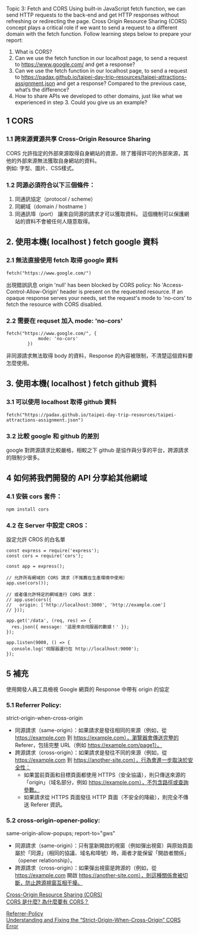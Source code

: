 Topic 3: Fetch and CORS
Using built-in JavaScript fetch function, we can send HTTP requests to the back-end and get HTTP responses without refreshing or redirecting the page. Cross Origin Resource Sharing (CORS) concept plays a critical role if we want to send a request to a different domain with the fetch function.
Follow learning steps below to prepare your report:
1. What is CORS?
2. Can we use the fetch function in our localhost page, to send a request to https://www.google.com/ and get a response?
3. Can we use the fetch function in our localhost page, to send a request to https://padax.github.io/taipei-day-trip-resources/taipei-attractions-assignment.json and get a response? Compared to the previous case, what’s the difference?
4. How to share APIs we developed to other domains, just like what we experienced in step 3. Could you give us an example?

## 1 CORS 
### 1.1 跨來源資源共享 Cross-Origin Resource Sharing
CORS 允許指定的外部來源取得自身網站的資源，除了獲得許可的外部來源，其他的外部來源無法獲取自身網站的資料。  
例如: 字型、圖片、CSS樣式。

### 1.2 同源必須符合以下三個條件：
1. 同通訊協定（protocol / scheme）
2. 同網域（domain / hostname ）
3. 同通訊埠（port）
讓來自同源的請求才可以獲取資料。
這個機制可以保護網站的資料不會被任何人隨意取得。

## 2. 使用本機( localhost ) fetch google 資料
### 2.1 無法直接使用 fetch 取得 google 資料
`fetch("https://www.google.com/")`  

出現錯誤訊息
origin 'null' has been blocked by CORS policy: No 'Access-Control-Allow-Origin' header is present on the requested resource. If an opaque response serves your needs, set the request's mode to 'no-cors' to fetch the resource with CORS disabled.
### 2.2 需要在 requset 加入 mode: 'no-cors' 
```
fetch("https://www.google.com/", { 
            mode: 'no-cors' 
        })
```
非同源請求無法取得 body 的資料，Response 的內容被限制，不清楚這個資料要怎麼使用。

## 3. 使用本機( localhost ) fetch github 資料
### 3.1 可以使用 localhost 取得 github 資料
`fetch("https://padax.github.io/taipei-day-trip-resources/taipei-attractions-assignment.json")`

### 3.2 比較 google 和 github 的差別
google 對跨源請求比較嚴格，相較之下 github 是協作與分享的平台，跨源請求的限制少很多。

## 4 如何將我們開發的 API 分享給其他網域
### 4.1 安裝 cors 套件：
`npm install cors`
### 4.2 在 Server 中設定 CROS：
設定允許 CROS 的白名單
```
const express = require('express');
const cors = require('cors');

const app = express();

// 允許所有網域的 CORS 請求（不推薦在生產環境中使用）
app.use(cors());

// 或者僅允許特定的網域進行 CORS 請求：
// app.use(cors({
//   origin: ['http://localhost:3000', 'http://example.com']
// }));

app.get('/data', (req, res) => {
  res.json({ message: '這是來自伺服器的數據！' });
});

app.listen(9000, () => {
  console.log('伺服器運行在 http://localhost:9000');
});
```

## 5 補充
使用開發人員工具檢視 Google 網頁的 Response 中帶有 origin 的協定  
### 5.1 Referrer Policy:
strict-origin-when-cross-origin
- 同源請求（same-origin）：如果請求是發往相同的來源（例如，從 https://example.com 到 https://example.com），瀏覽器會傳送完整的 Referer，包括完整 URL（例如 https://example.com/page1）。
- 跨源請求（cross-origin）：如果請求是發往不同的來源（例如，從 https://example.com 到 https://another-site.com），行為會進一步取決於安全性：  
    - 如果當前頁面和目標頁面都使用 HTTPS（安全協議），則只傳送來源的「origin」（域名部分，例如 https://example.com），不包含路徑或查詢參數。
    - 如果請求從 HTTPS 頁面發往 HTTP 頁面（不安全的降級），則完全不傳送 Referer 資訊。
### 5.2 cross-origin-opener-policy:
same-origin-allow-popups; report-to="gws"
- 同源請求（same-origin）：只有當新開啟的視窗（例如彈出視窗）與原始頁面屬於「同源」（相同的協議、域名和埠號）時，兩者才能保留「開啟者關係」（opener relationship）。
- 跨源請求（cross-origin）：如果彈出視窗是跨源的（例如，從 https://example.com 開啟 https://another-site.com），則這種關係會被切斷，防止跨源視窗互相干擾。

[Cross-Origin Resource Sharing (CORS)](https://developer.mozilla.org/en-US/docs/Web/HTTP/CORS)  
[CORS 是什麼? 為什麼要有 CORS？](https://www.explainthis.io/zh-hant/swe/what-is-cors)
  
[Referrer-Policy](https://developer.mozilla.org/en-US/docs/Web/HTTP/Headers/Referrer-Policy)  
[Understanding and Fixing the “Strict-Origin-When-Cross-Origin” CORS Error](https://medium.com/@aleksej.gudkov/understanding-and-fixing-the-strict-origin-when-cross-origin-cors-error-340c6614f701)  
